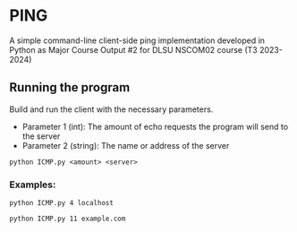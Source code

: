 # PING
A simple command-line client-side ping implementation developed in Python as Major Course Output #2 for DLSU NSCOM02 course (T3 2023-2024)

## Running the program
Build and run the client with the necessary parameters.

- Parameter 1 (int): The amount of echo requests the program will send to the server
- Parameter 2 (string): The name or address of the server
```
python ICMP.py <amount> <server>
```

### Examples:
```
python ICMP.py 4 localhost
```
```
python ICMP.py 11 example.com
```
